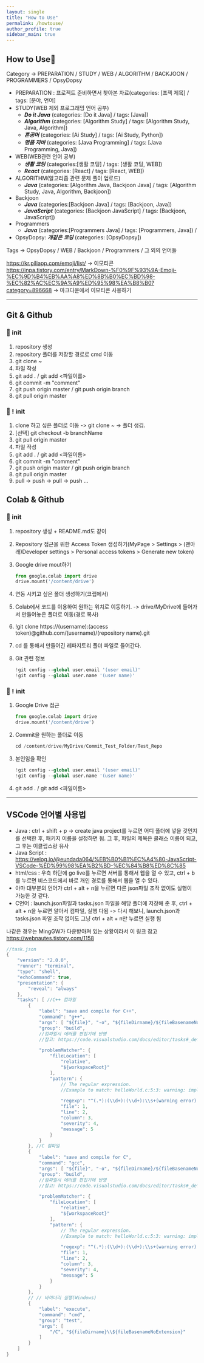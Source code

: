```yaml
---
layout: single
title: "How to Use"
permalink: /howtouse/
author_profile: true
sidebar_main: true
---
```


## How to Use🚀

Category -> PREPARATION / STUDY / WEB / ALGORITHM / BACKJOON / PROGRAMMERS / OpsyDopsy

- PREPARATION : 프로젝트 준비하면서 찾아본 자료(categories: [프젝 제목] / tags: [분야, 언어]
- STUDY(WEB 제외 프로그래밍 언어 공부)
  - **_Do it Java_** (categories: [Do it Java] / tags: [Java])
  - **_Algorithm_** (categories: [Algorithm Study] / tags: [Algorithm Study, Java, Algorithm])
  - **_혼공머_** (categories: [Ai Study] / tags: [Ai Study, Python])
  - **_명품 자바_** (categories: [Java Programming] / tags: [Java Programming, Java])
- WEB(WEB관련 언어 공부)
  - **_생활 코딩_** (categories:[생활 코딩] / tags: [생활 코딩, WEB])
  - **_React_** (categories: [React] / tags: [React, WEB])
- ALGORITHM(알고리즘 관련 문제 풀이 업로드)
  - **_Java_** (categories: [Algorithm Java, Backjoon Java] / tags: [Algorithm Study, Java, Algorithm, Backjoon])
- Backjoon
  - **_Java_** (categories:[Backjoon Java] / tags: [Backjoon, Java])
  - **_JavaScript_** (categories: [Backjoon JavaScript] / tags: [Backjoon, JavaScript])
- Programmers
  - **_Java_** (categories:[Programmers Java] / tags: [Programmers, Java]) /
- OpsyDopsy: **_개같은 코딩_** (categories: [OpsyDopsy])

Tags -> OpsyDopsy / WEB / Backjoon / Programmers / 그 외의 언어들

<https://kr.piliapp.com/emoji/list/>
-> 이모티콘
<br>
<https://inpa.tistory.com/entry/MarkDown-%F0%9F%93%9A-Emoji-%EC%9D%B4%EB%AA%A8%ED%8B%B0%EC%BD%98-%EC%82%AC%EC%9A%A9%ED%95%98%EA%B8%B0?category=896668> -> 마크다운에서 이모티콘 사용하기 <br>

<hr>

## Git & Github

### 📍 init

1. repository 생성
2. repository 폴더를 저장할 경로로 cmd 이동
3. git clone ~
4. 파일 작성
5. git add . / git add \<파일이름\>
6. git commit -m "comment"
7. git push origin master / git push origin branch
8. git pull origin master

### 📍 ! init

1. clone 하고 싶은 폴더로 이동 -> git clone ~ -> 폴더 생김.
2. [선택] git checkout -b branchName
3. git pull origin master
4. 파일 작성
5. git add . / git add \<파일이름\>
6. git commit -m "comment"
7. git push origin master / git push origin branch
8. git pull origin master
9. pull -> push -> pull -> push ...

## Colab & Github

### 📍 init

1. repository 생성 + README.md도 같이
2. Repository 접근을 위한 Access Token 생성하기(MyPage > Settings > (맨아래)Developer settings > Personal access tokens > Generate new token)
3. Google drive mout하기

   ```py
   from google.colab import drive
   drive.mount('/content/drive')
   ```

4. 연동 시키고 싶은 폴더 생성하기(코랩에서)
5. Colab에서 코드를 이용하여 원하는 위치로 이동하기. -> drive/MyDrive에 들어가서 만들어놓은 폴더로 이동(경로 복사)
6. !git clone https://(username):(access token)@github.com/(username)/(repository name).git
7. cd 를 통해서 만들어긴 레파지토리 폴더 파일로 들어간다.
8. Git 관련 정보

   ```py
   !git config --global user.email '(user email)'
   !git config --global user.name '(user name)'
   ```

### 📍 ! init

1. Google Drive 접근

   ```py
   from google.colab import drive
   drive.mount('/content/drive')
   ```

2. Commit을 원하는 폴더로 이동

   ```py
   cd /content/drive/MyDrive/Commit_Test_Folder/Test_Repo
   ```

3. 본인임을 확인

   ```py
   !git config --global user.email '(user email)'
   !git config --global user.name '(user name)'
   ```

4. git add . / git add \<파일이름\>

<hr>

## VSCode 언어별 사용법

- Java : ctrl + shift + p -> create java project를 누르면 어디 폴더에 넣을 것인지를 선택한 후, 패키지 이름을 설정하면 됨. 그 후, 파일의 제목은 클래스 이름이 되고, 그 후는 이클립스랑 유사
- Java Script : <https://velog.io/@eundada064/%EB%B0%B1%EC%A4%80-JavaScript-VSCode-%ED%99%98%EA%B2%BD-%EC%84%B8%ED%8C%85>
- html/css : 우측 하단에 go live를 누르면 서버를 통해서 웹을 열 수 있고, ctrl + b를 누르면 비스코드에서 바로 개인 경로를 통해서 웹을 열 수 있다.
- 아마 대부분의 언어가 ctrl + alt + n을 누르면 다른 json파일 조작 없이도 실행이 가능한 것 같다.
- C언어 : launch.json파일과 tasks.json 파일을 해당 폴더에 저장해 준 후, ctrl + alt + n을 누르면 알아서 컴파일, 실행 다됨 -> 다시 해보니, launch.json과 tasks.json 파일 조작 없이도 그냥 ctrl + alt + n만 누르면 실행 됨
  <br>

나같은 경우는 MingGW가 다운받아져 있는 상황이라서 이 링크 참고
<https://webnautes.tistory.com/1158>

```c
//task.json
{
    "version": "2.0.0",
    "runner": "terminal",
    "type": "shell",
    "echoCommand": true,
    "presentation": {
        "reveal": "always"
    },
    "tasks": [ //C++ 컴파일
        {
            "label": "save and compile for C++",
            "command": "g++",
            "args": [ "${file}", "-o", "${fileDirname}/${fileBasenameNoExtension}" ],
            "group": "build",
            //컴파일시 에러를 편집기에 반영
            //참고: https://code.visualstudio.com/docs/editor/tasks#_defining-a-problem-matcher

            "problemMatcher": {
                "fileLocation": [
                    "relative",
                    "${workspaceRoot}"
                ],
                "pattern": {
                    // The regular expression.
                    //Example to match: helloWorld.c:5:3: warning: implicit declaration of function 'prinft'

                    "regexp": "^(.*):(\\d+):(\\d+):\\s+(warning error):\\s+(.*)$",
                    "file": 1,
                    "line": 2,
                    "column": 3,
                    "severity": 4,
                    "message": 5
                }
            }
        }, //C 컴파일
        {
            "label": "save and compile for C",
            "command": "gcc",
            "args": [ "${file}", "-o", "${fileDirname}/${fileBasenameNoExtension}" ],
            "group": "build",
            //컴파일시 에러를 편집기에 반영
            //참고: https://code.visualstudio.com/docs/editor/tasks#_defining-a-problem-matcher

            "problemMatcher": {
                "fileLocation": [
                    "relative",
                    "${workspaceRoot}"
                ],
                "pattern": {
                    // The regular expression.
                    //Example to match: helloWorld.c:5:3: warning: implicit declaration of function 'prinft'

                    "regexp": "^(.*):(\\d+):(\\d+):\\s+(warning error):\\s+(.*)$",
                    "file": 1,
                    "line": 2,
                    "column": 3,
                    "severity": 4,
                    "message": 5
                }
            }
        },
        // // 바이너리 실행(Windows)
        {
            "label": "execute",
            "command": "cmd",
            "group": "test",
            "args": [
                "/C", "${fileDirname}\\${fileBasenameNoExtension}"
            ]
        }
    ]
}
```
